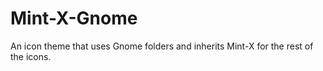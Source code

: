 # Mint-X-Gnome
An icon theme that uses Gnome folders and inherits Mint-X for the rest of the icons.

